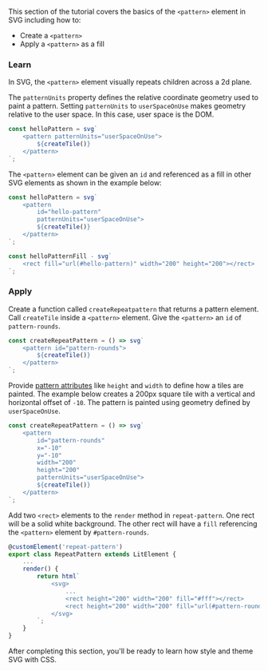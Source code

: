 This section of the tutorial covers the basics of the `<pattern>`
element in SVG including how to:

- Create a `<pattern>` 
- Apply a `<pattern>` as a fill

### Learn

In SVG, the `<pattern>` element visually repeats children across
a 2d plane.

The `patternUnits` property defines the relative coordinate geometry
used to paint a pattern. Setting `patternUnits` to `userSpaceOnUse` makes
geometry relative to the user space. In this case, user space is the
DOM.

```ts
const helloPattern = svg`
	<pattern patternUnits="userSpaceOnUse">
		${createTile()}
	</pattern>
`;
```

The `<pattern>` element can be given an `id` and referenced as a fill
in other SVG elements as shown in the example below:

```ts
const helloPattern = svg`
	<pattern
		id="hello-pattern"
		patternUnits="userSpaceOnUse">
		${createTile()}
	</pattern>
`;

const helloPatternFill - svg`
    <rect fill="url(#hello-pattern)" width="200" height="200"></rect>
`;
```

### Apply

Create a function called `createRepeatpattern` that returns a pattern
element. Call `createTile` inside a `<pattern>` element. Give the
`<pattern>` an `id` of `pattern-rounds`.

```ts
const createRepeatPattern = () => svg`
	<pattern id="pattern-rounds">
		${createTile()}
	</pattern>
`;
```

Provide [pattern attributes](https://developer.mozilla.org/en-US/docs/Web/SVG/Element/pattern#attributes)
like `height` and `width` to define how a tiles are painted. The example
below creates a 200px square tile with a vertical and horizontal offset of
`-10`. The pattern is painted using geometry defined by `userSpaceOnUse`.

```ts
const createRepeatPattern = () => svg`
	<pattern
		id="pattern-rounds"
		x="-10"
		y="-10"
		width="200"
		height="200"
		patternUnits="userSpaceOnUse">
		${createTile()}
	</pattern>
`;
```

Add two `<rect>` elements to the `render` method in  `repeat-pattern`. One
rect will be a solid white background. The other rect will have a `fill`
referencing the `<pattern>` element by `#pattern-rounds`.

```ts
@customElement('repeat-pattern')
export class RepeatPattern extends LitElement {
    ...
	render() {
		return html`
			<svg>
                ...
				<rect height="200" width="200" fill="#fff"></rect>
				<rect height="200" width="200" fill="url(#pattern-rounds)"></rect>
			</svg>
		`;
	}
}
```

After completing this section, you'll be ready to learn how style and
theme SVG with CSS.